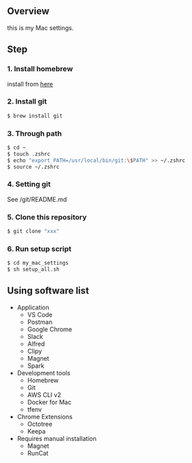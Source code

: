 ## Overview

this is my Mac settings.

## Step

### 1. Install homebrew

install from [here](https://brew.sh/)

### 2. Install git

```sh
$ brew install git
```

### 3. Through path

```sh
$ cd ~
$ touch .zshrc
$ echo "export PATH=/usr/local/bin/git:\$PATH" >> ~/.zshrc
$ source ~/.zshrc
```

### 4. Setting git

See /git/README.md

### 5. Clone this repository

```sh
$ git clone "xxx"
```

### 6. Run setup script

```sh
$ cd my_mac_settings
$ sh setup_all.sh
```

## Using software list

- Application
  - VS Code
  - Postman
  - Google Chrome
  - Slack
  - Alfred
  - Clipy
  - Magnet
  - Spark
- Development tools
  - Homebrew
  - Git
  - AWS CLI v2
  - Docker for Mac
  - tfenv
- Chrome Extensions
  - Octotree
  - Keepa
- Requires manual installation
  - Magnet
  - RunCat
